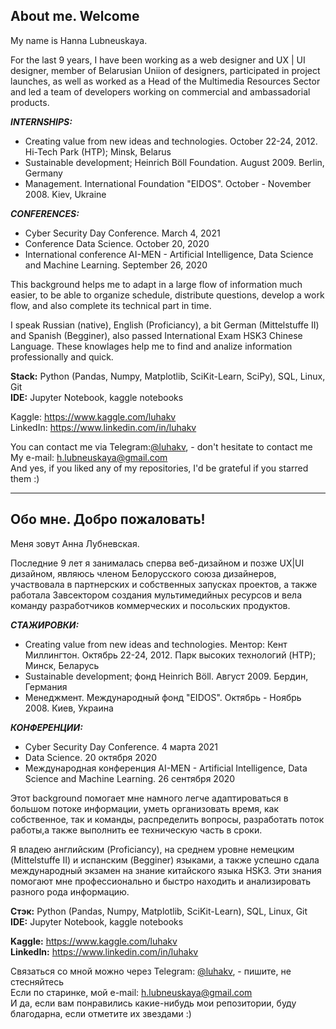 ## About me. Welcome

My name is Hanna Lubneuskaya. 

For the last 9 years, I have been working as a web designer and UX | UI designer, member of Belarusian Uniion of designers, participated in project launches, as well as worked as a Head of the Multimedia Resources Sector and led a team of developers working on commercial and ambassadorial products.    

***INTERNSHIPS:***  
- Creating value from new ideas and technologies. October 22-24, 2012. Hi-Tech Park (HTP); Minsk, Belarus
- Sustainable development; Heinrich Böll Foundation. August 2009. Berlin, Germany
- Management. International Foundation "EIDOS". October - November 2008. Kiev, Ukraine  

***CONFERENCES:***
- Cyber Security Day Conference. March 4, 2021
- Conference Data Science. October 20, 2020
- International conference AI-MEN - Artificial Intelligence, Data Science and Machine Learning. September 26, 2020  

This background helps me to adapt in a large flow of information much easier, to be able to organize schedule, distribute questions, develop a work flow, and also complete its technical part in time.  

I speak Russian (native), English (Proficiancy), a bit German (Mittelstuffe II) and Spanish (Begginer), also passed International Exam HSK3 Chinese Language. These knowlages help me to find and analize information professionally and quick.  

**Stack:** Python (Pandas, Numpy, Matplotlib, SciKit-Learn, SciPy), SQL, Linux, Git  
**IDE:** Jupyter Notebook, kaggle notebooks  

Kaggle: https://www.kaggle.com/luhakv  
LinkedIn: https://www.linkedin.com/in/luhakv  
  
You can contact me via Telegram:[@luhakv](https://t.me/luhakv), - don't hesitate to contact me  
My e-mail: h.lubneuskaya@gmail.com  
And yes, if you liked any of my repositories, I'd be grateful if you starred them :)  

---

## Обо мне. Добро пожаловать! 

Меня зовут Анна Лубневская. 

Последние 9 лет я занималась сперва веб-дизайном и позже UX|UI дизайном, являюсь членом Белорусского союза дизайнеров, участвовала в партнерских и собственных запусках проектов, а также работала Завсектором создания мультимедийных ресурсов и вела команду разработчиков коммерческих и посольских продуктов.  

***СТАЖИРОВКИ:***  
- Creating value from new ideas and technologies. Ментор: Кент Миллингтон. Октябрь 22-24, 2012. Парк высоких технологий (HTP); Минск, Беларусь
- Sustainable development; фонд Heinrich Böll. Август 2009. Бердин, Германия
- Менеджмент. Международный фонд "EIDOS". Октябрь - Ноябрь 2008. Киев, Украина  

***КОНФЕРЕНЦИИ:***
- Cyber Security Day Conference. 4 марта 2021
- Data Science. 20 октября 2020
- Международная конференция AI-MEN - Artificial Intelligence, Data Science and Machine Learning. 26 сентября 2020  

Этот background помогает мне намного легче адаптироваться в большом потоке информации, уметь организовать время, как собственное, так и команды, распределить вопросы, разработать поток работы,а также выполнить ее техническую часть в сроки.  

Я владею английским (Proficiancy), на среднем уровне немецким (Mittelstuffe II) и испанским (Begginer) языками, а также успешно сдала международный экзамен на знание китайского языка HSK3. Эти знания помогают мне профессионально и быстро находить и анализировать разного рода информацию.

**Стэк:** Python (Pandas, Numpy, Matplotlib, SciKit-Learn), SQL, Linux, Git  
**IDE:** Jupyter Notebook, kaggle notebooks  

**Kaggle:** https://www.kaggle.com/luhakv  
**LinkedIn:** https://www.linkedin.com/in/luhakv  

Связаться со мной можно через Telegram: [@luhakv](https://t.me/luhakv), - пишите, не стесняйтесь  
Если по старинке, мой e-mail: h.lubneuskaya@gmail.com  
И да, если вам понравились какие-нибудь мои репозитории, буду благодарна, если отметите их звездами :)
